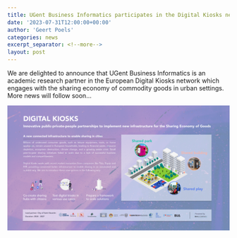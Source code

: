 ```yaml
---
title: UGent Business Informatics participates in the Digital Kiosks network
date: '2023-07-31T12:00:00+00:00'
author: 'Geert Poels'
categories: news
excerpt_separator: <!--more-->
layout: post
---
```


We are delighted to announce that UGent Business Informatics is an academic research partner in the European Digital Kiosks network which engages with the sharing economy of commodity goods in urban settings. More news will follow soon...

![](/uploads/DigitalKiosks.png)
<!--more-->
